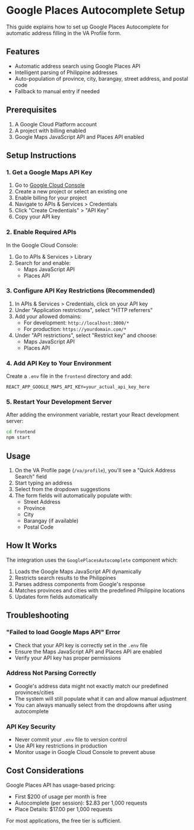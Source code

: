 # Google Places Autocomplete Setup

This guide explains how to set up Google Places Autocomplete for automatic address filling in the VA Profile form.

## Features

- Automatic address search using Google Places API
- Intelligent parsing of Philippine addresses
- Auto-population of province, city, barangay, street address, and postal code
- Fallback to manual entry if needed

## Prerequisites

1. A Google Cloud Platform account
2. A project with billing enabled
3. Google Maps JavaScript API and Places API enabled

## Setup Instructions

### 1. Get a Google Maps API Key

1. Go to [Google Cloud Console](https://console.cloud.google.com/)
2. Create a new project or select an existing one
3. Enable billing for your project
4. Navigate to APIs & Services > Credentials
5. Click "Create Credentials" > "API Key"
6. Copy your API key

### 2. Enable Required APIs

In the Google Cloud Console:

1. Go to APIs & Services > Library
2. Search for and enable:
   - Maps JavaScript API
   - Places API

### 3. Configure API Key Restrictions (Recommended)

1. In APIs & Services > Credentials, click on your API key
2. Under "Application restrictions", select "HTTP referrers"
3. Add your allowed domains:
   - For development: `http://localhost:3000/*`
   - For production: `https://yourdomain.com/*`
4. Under "API restrictions", select "Restrict key" and choose:
   - Maps JavaScript API
   - Places API

### 4. Add API Key to Your Environment

Create a `.env` file in the `frontend` directory and add:

```env
REACT_APP_GOOGLE_MAPS_API_KEY=your_actual_api_key_here
```

### 5. Restart Your Development Server

After adding the environment variable, restart your React development server:

```bash
cd frontend
npm start
```

## Usage

1. On the VA Profile page (`/va/profile`), you'll see a "Quick Address Search" field
2. Start typing an address
3. Select from the dropdown suggestions
4. The form fields will automatically populate with:
   - Street Address
   - Province
   - City
   - Barangay (if available)
   - Postal Code

## How It Works

The integration uses the `GooglePlacesAutocomplete` component which:

1. Loads the Google Maps JavaScript API dynamically
2. Restricts search results to the Philippines
3. Parses address components from Google's response
4. Matches provinces and cities with the predefined Philippine locations
5. Updates form fields automatically

## Troubleshooting

### "Failed to load Google Maps API" Error

- Check that your API key is correctly set in the `.env` file
- Ensure the Maps JavaScript API and Places API are enabled
- Verify your API key has proper permissions

### Address Not Parsing Correctly

- Google's address data might not exactly match our predefined provinces/cities
- The system will still populate what it can and allow manual adjustment
- You can always manually select from the dropdowns after using autocomplete

### API Key Security

- Never commit your `.env` file to version control
- Use API key restrictions in production
- Monitor usage in Google Cloud Console to prevent abuse

## Cost Considerations

Google Places API has usage-based pricing:
- First $200 of usage per month is free
- Autocomplete (per session): $2.83 per 1,000 requests
- Place Details: $17.00 per 1,000 requests

For most applications, the free tier is sufficient.